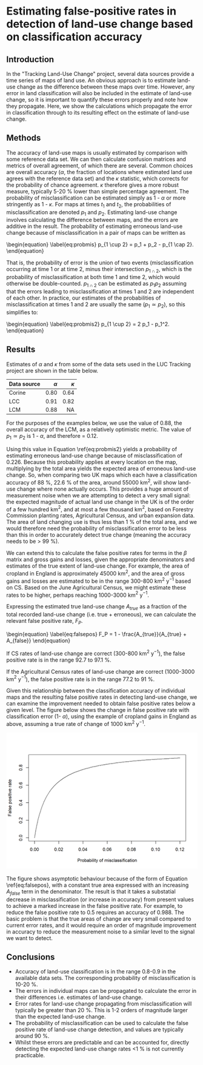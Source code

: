 



# Estimating false-positive rates in detection of land-use change based on classification accuracy

## Introduction
In the "Tracking Land-Use Change" project, several data sources provide a time series of maps of land use. An obvious approach is to estimate land-use change as the difference between these maps over time. However, any error in land classification will also be included in the estimate of land-use change, so it is important to quantify these errors properly and note how they propagate.
Here, we show the calculations which propagate the error in classification through to its resulting effect on the estimate of land-use change.


## Methods

The accuracy of land-use maps is usually estimated by comparison with some reference data set. We can then calculate confusion matrices and metrics of overall agreement, of which there are several. Common choices are overall accuracy ($\alpha$, the fraction of locations where estimated land use agrees with the reference data set) and the $\kappa$ statistic, which corrects for the  probability of chance agreement. $\kappa$ therefore gives a more robust measure, typically 5-20 % lower than simple percentage agreement. The probability of misclassification can be estimated simply as 1 - $\alpha$ or more stringently as 1 - $\kappa$. For maps at times $t_1$ and $t_2$, the probabilities of misclassification are denoted $p_1$ and $p_2$. Estimating land-use change involves calculating the difference between maps, and the errors are additive in the result. The probability of estimating erroneous land-use change because of misclassification in a pair of maps can be written as

\begin{equation} \label{eq:probmis}
  p_{1 \cup 2} = p_1 + p_2 - p_{1 \cap 2}.
\end{equation}

That is, the probability of error is the union of two events (misclassification occurring at time 1 or at time 2, minus their intersection $p_{1 \cap 2}$, which is the probability of misclassification at both time 1 and time 2, which would otherwise be double-counted.  $p_{1 \cap 2}$ can be estimated as $p_1 p_2$ assuming that the errors leading to misclassification at times 1 and 2 are independent of each other.
In practice, our estimates of the probabilities of misclassification at times 1 and 2 are usually the same ($p_1 \simeq p_2$), so this simplifies to:

\begin{equation} \label{eq:probmis2}
  p_{1 \cup 2} = 2 p_1 - p_1^2.
\end{equation}


## Results
Estimates of $\alpha$ and $\kappa$ from some of the data sets used in the LUC Tracking project are shown in the table below. 


|Data source | $\alpha$| $\kappa$|
|:-----------|--------:|--------:|
|Corine      |     0.80|     0.64|
|LCC         |     0.91|     0.82|
|LCM         |     0.88|       NA|

For the purposes of the examples below, we use the value of 0.88, the overall accuracy of the LCM, as a relatively optimistic metric.
The value of $p_1 \simeq p_2$ is 1 - $\alpha$, and therefore = 0.12. 



Using this value in Equation \ref{eq:probmis2} yields a probability of estimating erroneous land-use change because of misclassification of 0.226.
Because this probability applies at every location on the map, multiplying by the total area yields the expected area of erroneous land-use change.
So, when comparing two UK maps which each have a classification accuracy of 88 %, 22.6 % of the area, around 55000 km$^2$, will show land-use change where none actually occurs. This provides a huge amount of measurement noise when we are attempting to detect a very small signal: the expected magnitude of actual land use change in the UK is of the order of a few hundred km$^2$, and at most a few thousand km$^2$, based on Forestry Commission planting rates, Agricultural Census, and urban expansion data. The area of land changing use is thus less than 1 % of the total area, and we would therefore need the probability of misclassification error to be less than this in order to accurately detect true change (meaning the accuracy needs to be > 99 %).

We can extend this to calculate the false positive rates for terms in the $\beta$ matrix and gross gains and losses, given the appropriate denominators and estimates of the true extent of land-use change.  For example, the area of cropland in England is approximately 45000 km$^2$, and the area of gross gains and losses are estimated to be in the range 300-800 km$^2$ y$^{-1}$ based on CS.  Based on the June Agricultural Census, we might estimate these rates to be higher, perhaps reaching 1000-3000 km$^2$ y$^{-1}$.
 
 


Expressing the estimated true land-use change $A_{true}$ as a fraction of the total recorded land-use change (i.e. true + erroneous), we can calculate the relevant false positive rate, $F_P$.  

\begin{equation} \label{eq:falsepos}
  F_P = 1 - \frac{A_{true}}{A_{true} + A_{false}}
\end{equation}

If CS rates of land-use change are correct (300-800 km$^2$ y$^{-1}$), the false positive rate is in the range 92.7 to 97.1 %.



If the Agricultural Census rates of land-use change are correct (1000-3000 km$^2$ y$^{-1}$), the false positive rate is in the range 77.2 to 91 %.

Given this relationship between the classification accuracy of individual maps and the resulting false positive rates in detecting land-use change, we can examine the improvement needed to obtain false positive rates below a given level.  The figure below shows the change in false positive rate with classification error (1- $\alpha$), using the example of cropland gains in England as above, assuming a true rate of change of 1000 km$^2$ y$^{-1}$.

<img src="fp_from_accuracy_files/figure-html/unnamed-chunk-5-1.png" width="672" />

The figure shows asymptotic behaviour because of the form of Equation \ref{eq:falsepos}, with a constant true area expressed with an increasing $A_{false}$ term in the denominator.  The result is that it takes a substatial decrease in misclassification (or increase in accuracy) from present values to achieve a marked increase in the false positive rate.  For example, to reduce the false positive rate to 0.5 requires an accuracy of 0.988. The basic problem is that the true areas of change are very small compared to current error rates, and it would require an order of magnitude improvement in accuracy to reduce the measurement noise to a similar level to the signal we want to detect.


## Conclusions

* Accuracy of land-use classification is in the range 0.8-0.9 in the available data sets. The corresponding probability of misclassification is 10-20 %.
* The errors in individual maps can be propagated to calculate the error in their differences i.e. estimates of land-use change.
* Error rates for land-use change propagating from misclassification will typically be greater than 20 %. This is 1-2 orders of magnitude larger than the expected land-use change.
* The probability of misclassification can be used to calculate the false positive rate of land-use change detection, and values are typically around 90 %.
* Whilst these errors are predictable and can be accounted for, directly detecting the expected land-use change rates <1 % is not currently practicable.



